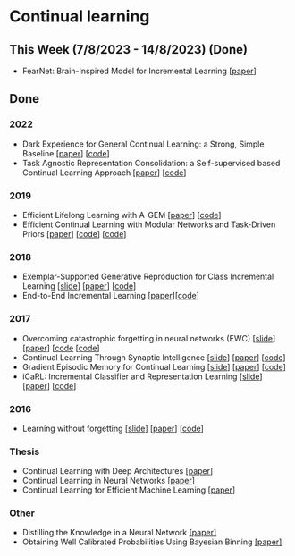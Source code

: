 # Continual learning

## This Week (7/8/2023 - 14/8/2023) (Done)
* FearNet: Brain-Inspired Model for Incremental Learning [[paper](https://openreview.net/pdf?id=SJ1Xmf-Rb)]

## Done
### 2022
* Dark Experience for General Continual Learning: a Strong, Simple Baseline [[paper](https://paperswithcode.com/paper/dark-experience-for-general-continual)] [[code](https://github.com/aimagelab/mammoth)]
* Task Agnostic Representation Consolidation: a Self-supervised based Continual Learning Approach [[paper](https://arxiv.org/abs/2207.06267)] [[code](https://github.com/neurai-lab/tarc)]
### 2019
* Efficient Lifelong Learning with A-GEM [[paper](https://openreview.net/forum?id=Hkf2_sC5FX)] [[code](https://github.com/facebookresearch/agem)]
* Efficient Continual Learning with Modular Networks and Task-Driven Priors [[paper](https://arxiv.org/abs/2012.12631)] [[code](https://github.com/TomVeniat/MNTDP)] [[code](https://github.com/facebookresearch/CTrLBenchmark)]
### 2018
* Exemplar-Supported Generative Reproduction for Class Incremental Learning [[slide](https://drive.google.com/file/d/1rwfaOYT06SHMSvi0MNvgciGILl6Xe1pw/view?usp=sharing)] [[paper](http://bmvc2018.org/contents/papers/0325.pdf)] [[code](https://github.com/TonyPod/ESGR)]
* End-to-End Incremental Learning [[paper](https://arxiv.org/abs/1807.09536)][[code](https://github.com/fmcp/EndToEndIncrementalLearning)]
### 2017
* Overcoming catastrophic forgetting in neural networks (EWC) [[slide](https://drive.google.com/file/d/1m0Vr8PKcyQB0fqOy3M8amKMVQuwTxJnB/view?usp=sharing)] [[paper](https://arxiv.org/abs/1612.00796)] [[code](https://github.com/ariseff/overcoming-catastrophic) [[code](https://github.com/stokesj/EWC)]
* Continual Learning Through Synaptic Intelligence [[slide](https://drive.google.com/file/d/12lhqVSlkHIP725C5NfKN-ZCuH1A2GQlS/view?usp=sharing)] [[paper](http://proceedings.mlr.press/v70/zenke17a.html)] [[code](https://github.com/ganguli-lab/pathint)]
* Gradient Episodic Memory for Continual Learning [[slide](https://drive.google.com/file/d/1715DA4BPWOGximi03kOAIRXatEoGdCWo/view?usp=sharing)] [[paper](https://arxiv.org/abs/1706.08840)] [[code](https://github.com/facebookresearch/GradientEpisodicMemory)]
* iCaRL: Incremental Classifier and Representation Learning [[slide](https://drive.google.com/file/d/10Ed3K1Kd8bKee_4S6ZX2m30LgTTxVoS1/view?usp=sharing)] [[paper](https://arxiv.org/abs/1611.07725)] [[code](https://github.com/srebuffi/iCaRL)]
### 2016
* Learning without forgetting [[slide](https://drive.google.com/file/d/1oFjS8bDEHVrO4TStTdndTk87Fr6_WdZb/view?usp=sharing)] [[paper](https://link.springer.com/chapter/10.1007/978-3-319-46493-0_37)] [[code](https://github.com/lizhitwo/LearningWithoutForgetting)]

### Thesis
* Continual Learning with Deep Architectures [[paper](https://icml.cc/Conferences/2021/ScheduleMultitrack?event=10833)]
* Continual Learning in Neural Networks [[paper](https://arxiv.org/abs/1910.02718)]
* Continual Learning for Efficient Machine Learning [[paper](https://ora.ox.ac.uk/objects/uuid:7a3e5c33-864f-4cfe-8b80-e85cbf651946/files/ddf65v7983)]

### Other
* Distilling the Knowledge in a Neural Network [[paper]](https://arxiv.org/abs/1503.02531)
* Obtaining Well Calibrated Probabilities Using Bayesian Binning [[paper]](https://people.cs.pitt.edu/~milos/research/AAAI_Calibration.pdf)
